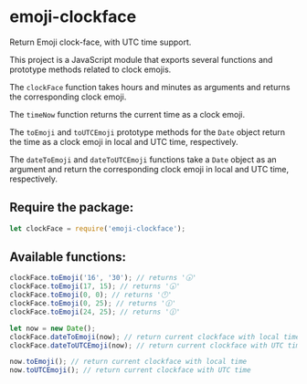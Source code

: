 # emoji-clockface
Return Emoji clock-face, with UTC time support.

This project is a JavaScript module that exports several functions and prototype methods related to clock emojis.

The `clockFace` function takes hours and minutes as arguments and returns the corresponding clock emoji.

The `timeNow` function returns the current time as a clock emoji.

The `toEmoji` and `toUTCEmoji` prototype methods for the `Date` object return the time as a clock emoji in local and UTC time, respectively.

The `dateToEmoji` and `dateToUTCEmoji` functions take a `Date` object as an argument and return the corresponding clock emoji in local and UTC time, respectively.

## Require the package:

```javascript
let clockFace = require('emoji-clockface');
```

## Available functions:

```javascript
clockFace.toEmoji('16', '30'); // returns '🕟'
clockFace.toEmoji(17, 15); // returns '🕠'
clockFace.toEmoji(0, 0); // returns '🕛'
clockFace.toEmoji(0, 25); // returns '🕧'
clockFace.toEmoji(24, 25); // returns '🕧'

let now = new Date();
clockFace.dateToEmoji(now); // return current clockface with local time
clockFace.dateToUTCEmoji(now); // return current clockface with UTC time

now.toEmoji(); // return current clockface with local time
now.toUTCEmoji(); // return current clockface with UTC time
```